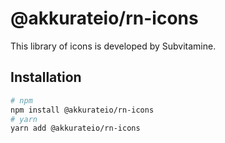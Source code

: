 # @akkurateio/rn-icons

This library of icons is developed by Subvitamine.

## Installation

```bash
# npm
npm install @akkurateio/rn-icons
# yarn
yarn add @akkurateio/rn-icons
```
